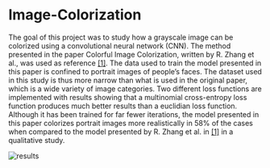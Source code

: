 # Image-Colorization
The goal of this project was to study how a grayscale image can be colorized using a
convolutional neural network (CNN). The method presented in the paper Colorful
Image Colorization, written by R. Zhang et al., was used as reference [[1]](https://arxiv.org/abs/1603.08511). The
data used to train the model presented in this paper is confined to portrait images
of people’s faces. The dataset used in this study is thus more narrow than what
is used in the original paper, which is a wide variety of image categories. Two
different loss functions are implemented with results showing that a multinomial
cross-entropy loss function produces much better results than a euclidian loss
function. Although it has been trained for far fewer iterations, the model presented
in this paper colorizes portrait images more realistically in 58% of the cases when
compared to the model presented by R. Zhang et al. in [[1]](https://arxiv.org/abs/1603.08511) in a qualitative study.

![results](https://user-images.githubusercontent.com/32018604/120300610-62b3ce80-c2cc-11eb-9f48-ba8cc9896350.png)

